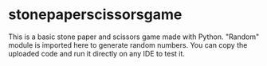 # stonepaperscissorsgame
This is a basic stone paper and scissors game made with Python.
"Random" module is imported here to generate random numbers.
You can copy the uploaded code and run it directly on any IDE to test it.
